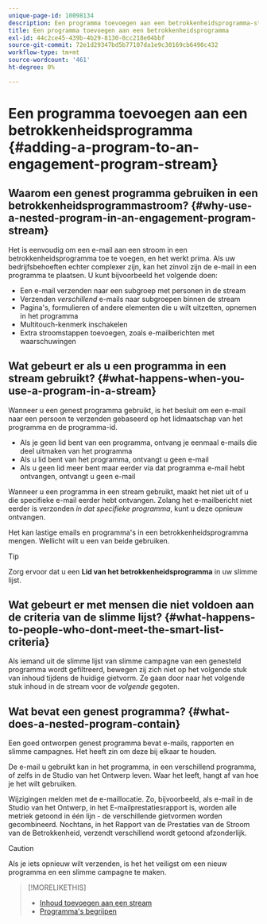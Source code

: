 ```yaml
---
unique-page-id: 10098134
description: Een programma toevoegen aan een betrokkenheidsprogramma-stream - Marketo Docs - Productdocumentatie
title: Een programma toevoegen aan een betrokkenheidsprogramma
exl-id: 44c2ce45-439b-4b29-8130-8cc218e04bbf
source-git-commit: 72e1d29347bd5b77107da1e9c30169cb6490c432
workflow-type: tm+mt
source-wordcount: '461'
ht-degree: 0%

---
```


# Een programma toevoegen aan een betrokkenheidsprogramma {#adding-a-program-to-an-engagement-program-stream}

## Waarom een genest programma gebruiken in een betrokkenheidsprogrammastroom? {#why-use-a-nested-program-in-an-engagement-program-stream}

Het is eenvoudig om een e-mail aan een stroom in een betrokkenheidsprogramma toe te voegen, en het werkt prima. Als uw bedrijfsbehoeften echter complexer zijn, kan het zinvol zijn de e-mail in een programma te plaatsen. U kunt bijvoorbeeld het volgende doen:

* Een e-mail verzenden naar een subgroep met personen in de stream
* Verzenden *verschillend* e-mails naar subgroepen binnen de stream
* Pagina&#39;s, formulieren of andere elementen die u wilt uitzetten, opnemen in het programma
* Multitouch-kenmerk inschakelen
* Extra stroomstappen toevoegen, zoals e-mailberichten met waarschuwingen

## Wat gebeurt er als u een programma in een stream gebruikt? {#what-happens-when-you-use-a-program-in-a-stream}

Wanneer u een genest programma gebruikt, is het besluit om een e-mail naar een persoon te verzenden gebaseerd op het lidmaatschap van het programma en de programma-id.

* Als je geen lid bent van een programma, ontvang je eenmaal e-mails die deel uitmaken van het programma
* Als u lid bent van het programma, ontvangt u geen e-mail
* Als u geen lid meer bent maar eerder via dat programma e-mail hebt ontvangen, ontvangt u geen e-mail

Wanneer u een programma in een stream gebruikt, maakt het niet uit of u die specifieke e-mail eerder hebt ontvangen. Zolang het e-mailbericht niet eerder is verzonden *in dat specifieke programma*, kunt u deze opnieuw ontvangen.

Het kan lastige emails en programma&#39;s in een betrokkenheidsprogramma mengen. Wellicht wilt u een van beide gebruiken.

>[!TIP]
>
>Zorg ervoor dat u een **Lid van het betrokkenheidsprogramma** in uw slimme lijst.

## Wat gebeurt er met mensen die niet voldoen aan de criteria van de slimme lijst? {#what-happens-to-people-who-dont-meet-the-smart-list-criteria}

Als iemand uit de slimme lijst van slimme campagne van een genesteld programma wordt gefiltreerd, bewegen zij zich niet op het volgende stuk van inhoud tijdens de huidige gietvorm. Ze gaan door naar het volgende stuk inhoud in de stream voor de *volgende* gegoten.

## Wat bevat een genest programma? {#what-does-a-nested-program-contain}

Een goed ontworpen genest programma bevat e-mails, rapporten en slimme campagnes. Het heeft zin om deze bij elkaar te houden.

De e-mail u gebruikt kan in het programma, in een verschillend programma, of zelfs in de Studio van het Ontwerp leven. Waar het leeft, hangt af van hoe je het wilt gebruiken.

Wijzigingen melden met de e-maillocatie. Zo, bijvoorbeeld, als e-mail in de Studio van het Ontwerp, in het E-mailprestatiesrapport is, worden alle metriek getoond in één lijn - de verschillende gietvormen worden gecombineerd. Nochtans, in het Rapport van de Prestaties van de Stroom van de Betrokkenheid, verzendt verschillend wordt getoond afzonderlijk.

>[!CAUTION]
>
>Als je iets opnieuw wilt verzenden, is het het veiligst om een nieuw programma en een slimme campagne te maken.

>[!MORELIKETHIS]
>
>* [Inhoud toevoegen aan een stream](/help/marketo/product-docs/email-marketing/drip-nurturing/creating-an-engagement-program/add-content-to-a-stream.md)
>* [Programma&#39;s begrijpen](/help/marketo/product-docs/core-marketo-concepts/programs/creating-programs/understanding-programs.md)

